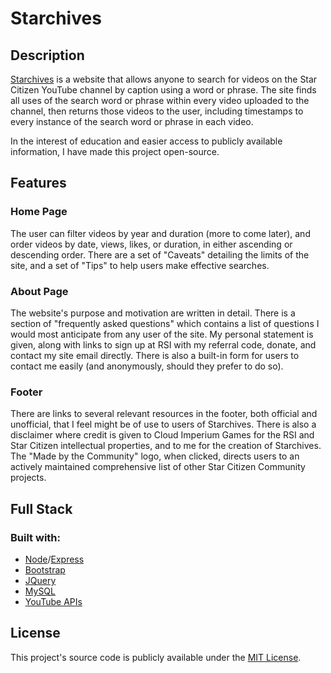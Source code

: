 # Starchives

## Description

[Starchives](https://starchives.org) is a website that allows anyone to search for videos on the Star Citizen YouTube channel by caption using a word or phrase. The site finds all uses of the search word or phrase within every video uploaded to the channel, then returns those videos to the user, including timestamps to every instance of the search word or phrase in each video.

In the interest of education and easier access to publicly available information, I have made this project open-source.


## Features

### Home Page
The user can filter videos by year and duration (more to come later), and order videos by date, views, likes, or duration, in either ascending or descending order. There are a set of "Caveats" detailing the limits of the site, and a set of "Tips" to help users make effective searches.

### About Page
The website's purpose and motivation are written in detail. There is a section of "frequently asked questions" which contains a list of questions I would most anticipate from any user of the site. My personal statement is given, along with links to sign up at RSI with my referral code, donate, and contact my site email directly. There is also a built-in form for users to contact me easily (and anonymously, should they prefer to do so).

### Footer
There are links to several relevant resources in the footer, both official and unofficial, that I feel might be of use to users of Starchives. There is also a disclaimer where credit is given to Cloud Imperium Games for the RSI and Star Citizen intellectual properties, and to me for the creation of Starchives. The "Made by the Community" logo, when clicked, directs users to an actively maintained comprehensive list of other Star Citizen Community projects.


## Full Stack

### Built with:
- [Node](https://nodejs.org/en/)/[Express](https://expressjs.com/)
- [Bootstrap](https://getbootstrap.com/)
- [JQuery](https://jquery.com/)
- [MySQL](https://www.mysql.com/)
- [YouTube APIs](https://developers.google.com/youtube)


## License
This project's source code is publicly available under the [MIT License](https://opensource.org/licenses/MIT).
